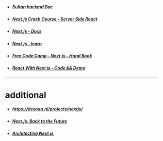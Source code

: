 
- ##### [Sultan hackmd Doc ](https://hackmd.io/@r8krHwtwTuOxVcFXcTrxmA/B1gpaiqgw)

- ##### [Next.js Crash Course - Server Side React](https://www.youtube.com/watch?v=IkOVe40Sy0U&t=1963s)

- ##### [Next.js - Docs](https://nextjs.org/docs)

- ##### [Next.js - learn](https://nextjs.org/learn/basics/create-nextjs-app)

- ##### [Free Code Camp - Next.js - Hand Book](https://www.freecodecamp.org/news/the-next-js-handbook/)

- ##### [React With Next js - Code && Demo ](https://scotch.io/tutorials/react-universal-with-next-js-server-side-react)


---

# additional
- ##### https://desosa.nl/projects/nextjs/
- ##### [Next.js: Back to the Future](https://desosa.nl/projects/nextjs/2020/03/03/vision.html)
- ##### [Architecting Next.js](https://desosa.nl/projects/nextjs/2020/03/14/architecture.html)
